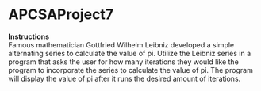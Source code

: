 # APCSAProject7 
**Instructions**<br>
Famous mathematician Gottfried Wilhelm Leibniz developed a simple alternating series to calculate the value of pi. Utilize the Leibniz series in a program that asks the user for how many iterations they would like the program to incorporate the series to calculate the value of pi. The program will display the value of pi after it runs the desired amount of iterations.